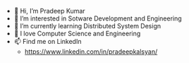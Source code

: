 - 👋 Hi, I’m Pradeep Kumar
- 👀 I’m interested in Sotware Development and Engineering
- 🌱 I’m currently learning Distributed System Design
- 💞️ I love Computer Science and Engineering
- 📫 Find me on LinkedIn
  - https://www.linkedin.com/in/pradeepkalsyan/

<!---
kalsyanpradeep/kalsyanpradeep is a ✨ special ✨ repository because its `README.md` (this file) appears on your GitHub profile.
You can click the Preview link to take a look at your changes.
--->
